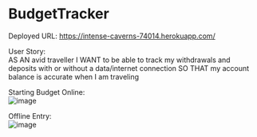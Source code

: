 # BudgetTracker
Deployed URL: https://intense-caverns-74014.herokuapp.com/

User Story:<br /> AS AN avid traveller
I WANT to be able to track my withdrawals and deposits with or without a data/internet connection
SO THAT my account balance is accurate when I am traveling <br>

Starting Budget Online: <br /> ![image](https://user-images.githubusercontent.com/67828728/101991975-2ccb5100-3c7e-11eb-973d-eb251c36e4fb.png) <br>

Offline Entry: <br /> ![image](https://user-images.githubusercontent.com/67828728/101992027-6734ee00-3c7e-11eb-978e-1dc11daa4a0f.png) <br>




